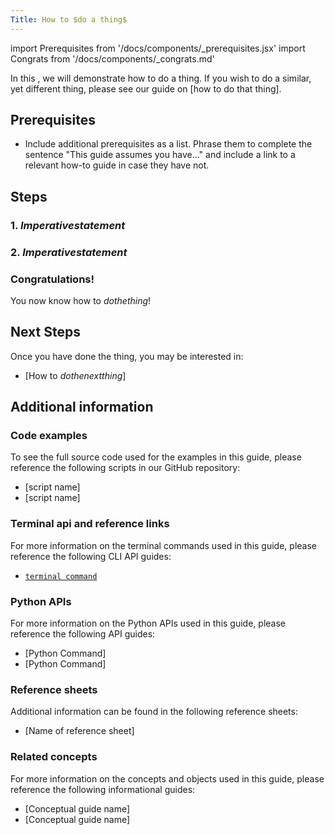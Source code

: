 ```yaml
---
Title: How to $do a thing$
---
```


import Prerequisites from '/docs/components/_prerequisites.jsx'
import Congrats from '/docs/components/_congrats.md'

In this <TechnicalTag tag="datasource" text="guide" />, we will demonstrate how to do a thing.  If you wish to do a similar, yet different thing, please see our guide on [how to do that thing].

<!--- Alternative:

In this guide, we will demonstrate how to $do a thing.$  If you wish to $do a similar, yet different things,$ please see our guides on:

- [how to do some thing]
- [how to do another thing]
- [etc]

-->

## Prerequisites

<Prerequisites requireInstallation = {false} requireDataContext = {false} requireSourceData = {null} requireDatasource = {false} requireExpectationSuite = {false}>

- Include additional prerequisites as a list.  Phrase them to complete the sentence "This guide assumes you have..." and include a link to a relevant how-to guide in case they have not.

</Prerequisites>

## Steps

### 1. $Imperative statement$

<!-- In this step, we have used the CLI to open a notebook prepopulated with the code for creating, configuring, and saving a Datasource.  The CLI command for this action is:

:::bash title="Terminal Input"

$command here$

:::

-->

### 2. $Imperative statement$

<!-- repeat until all steps are done. -->

### Congratulations!

<Congrats /> You now know how to $do the thing$!

## Next Steps

Once you have done the thing, you may be interested in:

- [How to $do the next thing$]


## Additional information

### Code examples

To see the full source code used for the examples in this guide, please reference the following scripts in our GitHub repository:

- [script name]
- [script name]

### Terminal api and reference links

For more information on the terminal commands used in this guide, please reference the following CLI API guides:

- [`terminal command`](.)

### Python APIs

For more information on the Python APIs used in this guide, please reference the following API guides:

- [Python Command]
- [Python Command]

### Reference sheets

Additional information can be found in the following reference sheets:

- [Name of reference sheet]


### Related concepts

For more information on the concepts and objects used in this guide, please reference the following informational guides:

- [Conceptual guide name]
- [Conceptual guide name]

